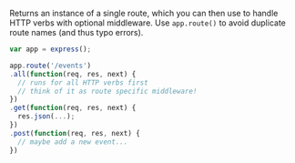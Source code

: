 Returns an instance of a single route, which you can then use to handle HTTP verbs with optional middleware.
Use `app.route()` to avoid duplicate route names (and thus typo errors).

```js
var app = express();

app.route('/events')
.all(function(req, res, next) {
  // runs for all HTTP verbs first
  // think of it as route specific middleware!
})
.get(function(req, res, next) {
  res.json(...);
})
.post(function(req, res, next) {
  // maybe add a new event...
})
```
